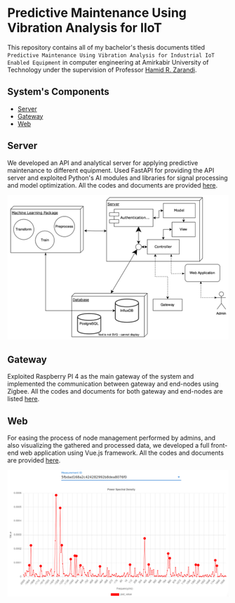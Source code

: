 # Predictive Maintenance Using Vibration Analysis for IIoT
This repository contains all of my bachelor's thesis documents titled ```Predictive Maintenance Using Vibration Analysis for Industrial IoT Enabled Equipment``` in computer engineering at Amirkabir University of Technology under the supervision of Professor [Hamid R. Zarandi](https://scholar.google.com/citations?user=ZA9rRWAAAAAJ&hl=en).

## System's Components
* [Server](#Server)
* [Gateway](#Gateway)
* [Web](#Web)

## Server
We developed an API and analytical server for applying predictive maintenance to different equipment. Used FastAPI for providing the API server and exploited Python's AI modules and libraries for signal processing and model optimization. All the codes and documents are provided [here](https://github.com/mies47/Predictive-Maintenance-Server).

![Server Architecture](./figures/system_architecture.png)

## Gateway
Exploited Raspberry PI 4 as the main gateway of the system and implemented the communication between gateway and end-nodes using Zigbee. All the codes and documents for both gateway and end-nodes are listed [here](https://github.com/mies47/Predictive-Maintenance-Gateway).

## Web
For easing the process of node management performed by admins, and also visualizing the gathered and processed data, we developed a full front-end web application using Vue.js framework. All the codes and documents are provided [here](https://github.com/mies47/Predictive-Maintenance-Web-App).

![PSD Value](./figures/psd.png)
